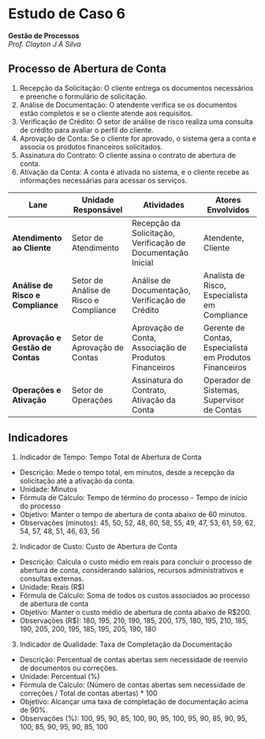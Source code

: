 # Estudo de Caso 6
**Gestão de Processos**  
*Prof. Clayton J A Silva*

## Processo de Abertura de Conta

1. Recepção da Solicitação: O cliente entrega os documentos necessários e preenche o formulário de solicitação.
2. Análise de Documentação: O atendente verifica se os documentos estão completos e se o cliente atende aos requisitos.
3. Verificação de Crédito: O setor de análise de risco realiza uma consulta de crédito para avaliar o perfil do cliente.
4. Aprovação de Conta: Se o cliente for aprovado, o sistema gera a conta e associa os produtos financeiros solicitados.
5. Assinatura do Contrato: O cliente assina o contrato de abertura de conta.
6. Ativação da Conta: A conta é ativada no sistema, e o cliente recebe as informações necessárias para acessar os serviços.

| Lane                     | Unidade Responsável                  | Atividades                                           | Atores Envolvidos                                |
|--------------------------|--------------------------------------|------------------------------------------------------|--------------------------------------------------|
| **Atendimento ao Cliente** | Setor de Atendimento               | Recepção da Solicitação, Verificação de Documentação Inicial | Atendente, Cliente                               |
| **Análise de Risco e Compliance** | Setor de Análise de Risco e Compliance | Análise de Documentação, Verificação de Crédito | Analista de Risco, Especialista em Compliance    |
| **Aprovação e Gestão de Contas** | Setor de Aprovação de Contas  | Aprovação de Conta, Associação de Produtos Financeiros | Gerente de Contas, Especialista em Produtos Financeiros |
| **Operações e Ativação** | Setor de Operações                  | Assinatura do Contrato, Ativação da Conta             | Operador de Sistemas, Supervisor de Contas       |


## Indicadores

1. Indicador de Tempo: Tempo Total de Abertura de Conta

- Descrição: Mede o tempo total, em minutos, desde a recepção da solicitação até a ativação da conta.
- Unidade: Minutos
- Fórmula de Cálculo: Tempo de término do processo - Tempo de início do processo
- Objetivo: Manter o tempo de abertura de conta abaixo de 60 minutos.
- Observações (minutos): 45, 50, 52, 48, 60, 58, 55, 49, 47, 53, 61, 59, 62, 54, 57, 48, 51, 46, 63, 56

2. Indicador de Custo: Custo de Abertura de Conta

- Descrição: Calcula o custo médio em reais para concluir o processo de abertura de conta, considerando salários, recursos administrativos e consultas externas.
- Unidade: Reais (R$)
- Fórmula de Cálculo: Soma de todos os custos associados ao processo de abertura de conta
- Objetivo: Manter o custo médio de abertura de conta abaixo de R$200.
- Observações (R$): 180, 195, 210, 190, 185, 200, 175, 180, 195, 210, 185, 190, 205, 200, 195, 185, 195, 205, 190, 180

3. Indicador de Qualidade: Taxa de Completação da Documentação

- Descrição: Percentual de contas abertas sem necessidade de reenvio de documentos ou correções.
- Unidade: Percentual (%)
- Fórmula de Cálculo: (Número de contas abertas sem necessidade de correções / Total de contas abertas) * 100
- Objetivo: Alcançar uma taxa de completação de documentação acima de 90%.
- Observações (%): 100, 95, 90, 85, 100, 90, 95, 100, 95, 90, 85, 90, 95, 100, 85, 90, 95, 90, 85, 100